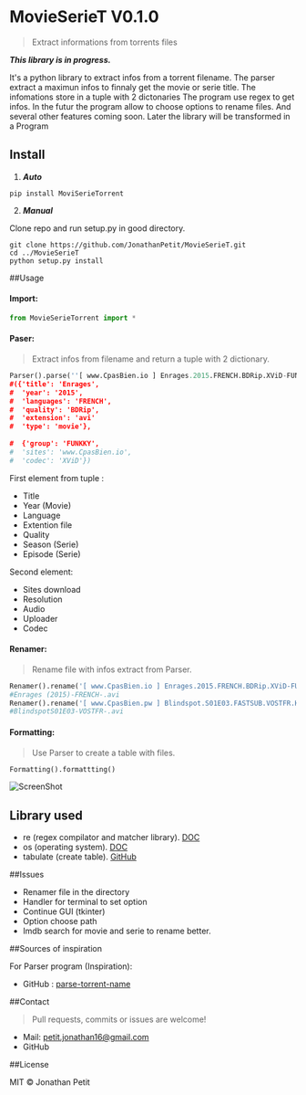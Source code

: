 # MovieSerieT V0.1.0
> Extract informations from torrents files

***This library is in progress.***

It's a python library to extract infos from a torrent filename. The parser extract a maximun infos to finnaly get the movie or serie title. The infomations store in a tuple with 2 dictonaries The program use regex to get infos. In the futur the program allow to choose options to rename files. And several other features coming soon. Later the library will be transformed in a Program

## Install
1. ***Auto***
  ```
  pip install MoviSerieTorrent
  ````

2. ***Manual***

  Clone repo and run setup.py in good directory.
  ```
  git clone https://github.com/JonathanPetit/MovieSerieT.git
  cd ../MovieSerieT
  python setup.py install
  ```

##Usage

#### Import:
```py
from MovieSerieTorrent import *
```

#### Paser:
> Extract infos from filename and return a tuple with 2 dictionary.

```py
Parser().parse(''[ www.CpasBien.io ] Enrages.2015.FRENCH.BDRip.XViD-FUNKKY.avi')
#({'title': 'Enrages', 
#  'year': '2015', 
#  'languages': 'FRENCH',
#  'quality': 'BDRip', 
#  'extension': 'avi' 
#  'type': 'movie'}, 
  
#  {'group': 'FUNKKY', 
#  'sites': 'www.CpasBien.io', 
#  'codec': 'XViD'})
```
First element from tuple :
* Title
* Year (Movie)
* Language
* Extention file
* Quality
* Season (Serie)
* Episode (Serie)

Second element: 
* Sites download
* Resolution
* Audio
* Uploader
* Codec

#### Renamer:
> Rename file with infos extract from Parser.

```py 
Renamer().rename('[ www.CpasBien.io ] Enrages.2015.FRENCH.BDRip.XViD-FUNKKY.avi')
#Enrages (2015)-FRENCH-.avi
Renamer().rename('[ www.CpasBien.pw ] Blindspot.S01E03.FASTSUB.VOSTFR.HDTV.XviD-ZT.avi')
#BlindspotS01E03-VOSTFR-.avi
```

#### Formatting:
> Use Parser to create a table with files. 

```py
Formatting().formattting()
````
![ScreenShot](https://raw.githubusercontent.com/JonathanPetit/MovieSerieT/master/doc/table.png)

## Library used

* re (regex compilator and matcher library). [DOC](https://docs.python.org/2/library/re.html)
* os (operating system). [DOC](https://docs.python.org/2/library/os.html)
* tabulate (create table). [GitHub](https://github.com/gregbanks/python-tabulate)

##Issues

* Renamer file in the directory
* Handler for terminal to set option
* Continue GUI (tkinter)
* Option choose path
* Imdb search for movie and serie to rename better.

##Sources of inspiration

For Parser program (Inspiration):
* GitHub : [parse-torrent-name](https://github.com/divijbindlish/parse-torrent-name)

##Contact
> Pull requests, commits or issues are welcome!

* Mail: petit.jonathan16@gmail.com
* GitHub

##License

MIT © Jonathan Petit
